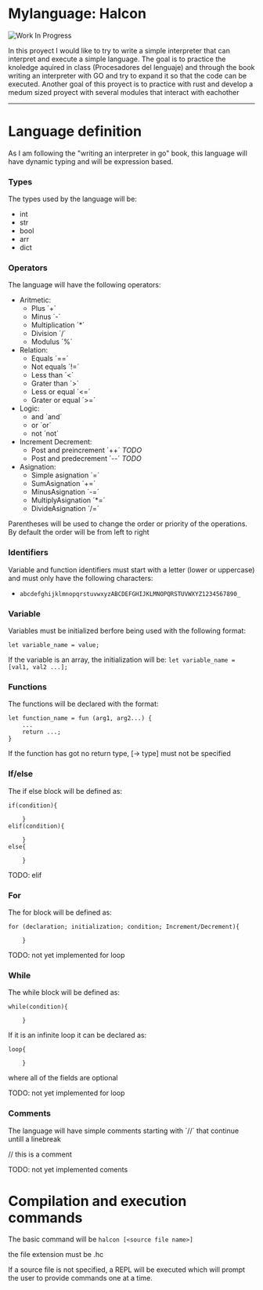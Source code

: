 # Mylanguage: Halcon

![Work In Progress](https://img.shields.io/badge/Work%20In%20Progress-orange?style=for-the-badge)

In this proyect I would like to try to write a simple interpreter that can interpret and execute a simple language. The goal is to practice the knoledge aquired in class (Procesadores del lenguaje) and through the book writing an interpreter with GO and try to expand it so that the code can be executed. Another goal of this proyect is to practice with rust and develop a medum sized proyect with several modules that interact with eachother

---
# Language definition

As I am following the "writing an interpreter in go" book, this language will have dynamic typing and will be expression based.

### Types
The types used by the language will be:
- int 
- str 
- bool
- arr
- dict


### Operators
The language will have the following operators:
- Aritmetic:
    - Plus ´+´
    - Minus ´-´
    - Multiplication ´*´
    - Division ´/´
    - Modulus ´%´
- Relation:
    - Equals ´==´
    - Not equals ´!=´
    - Less than ´<´
    - Grater than ´>´
    - Less or equal ´<=´
    - Grater or equal ´>=´
- Logic:
    - and ´and´
    - or ´or´
    - not ´not´
- Increment Decrement:
    - Post and preincrement ´++´ _TODO_
    - Post and predecrement ´--´ _TODO_
- Asignation:
    - Simple asignation ´=´
    - SumAsignation ´+=´
    - MinusAsignation ´-=´
    - MultiplyAsignation ´*=´
    - DivideAsignation ´/=´

Parentheses will be used to change the order or priority of the operations. By default the order will be from left to right

### Identifiers
Variable and function identifiers must start with a letter (lower or uppercase) and must only have the following characters:
- `abcdefghijklmnopqrstuvwxyzABCDEFGHIJKLMNOPQRSTUVWXYZ1234567890_`

### Variable

Variables must be initialized berfore being used with the following format:

`let variable_name = value;`

If the variable is an array, the initialization will be:
`let variable_name = [val1, val2 ...];`


### Functions
The functions will be declared with the format:

```
let function_name = fun (arg1, arg2...) {
    ...
    return ...;
}
```

If the function has got no return type, [-> type] must not be specified

### If/else

The if else block will be defined as:

```
if(condition){

    }
elif(condition){

    }
else{

    }
```

TODO: elif

### For
The for block will be defined as:

```
for (declaration; initialization; condition; Increment/Decrement){

    }

```

TODO: not yet implemented for loop

### While
The while block will be defined as:

```
while(condition){

    }
```

If it is an infinite loop it can be declared as:

```
loop{

    }
```

where all of the fields are optional

TODO: not yet implemented for loop

### Comments
The language will have simple comments starting with ´//´ that continue untill a linebreak

// this is a comment

TODO: not yet implemented coments

# Compilation and execution commands

The basic command will be 
`halcon [<source file name>]`

the file extension must be .hc

If a source file is not specified, a REPL will be executed which will prompt the user to provide commands one at a time.
